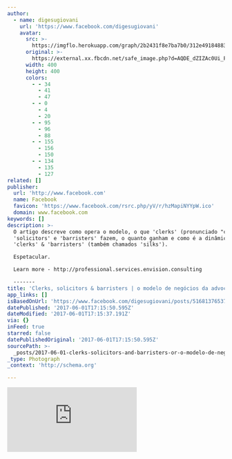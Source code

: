 ```yaml
---
author:
  - name: digesugiovani
    url: 'https://www.facebook.com/digesugiovani'
    avatar:
      src: >-
        https://imgflo.herokuapp.com/graph/2b2431f8e7ba7b0/312e491848831f9834a8df84c00d6929/noop.php?input=https%3A%2F%2Fexternal.xx.fbcdn.net%2Fsafe_image.php%3Fd%3DAQDE_dZIZAc0Ui_F%26w%3D400%26h%3D400%26url%3Dhttps%253A%252F%252Fassets.bwbx.io%252Fimages%252Fusers%252FiqjWHBFdfxIU%252FihfQrc89R6JQ%252Fv0%252F-1x-1.jpg%26cfs%3D1%26sx%3D363%26sy%3D0%26sw%3D2200%26sh%3D2200%26_nc_hash%3DAQCOA5ULMCKujE8D
      original: >-
        https://external.xx.fbcdn.net/safe_image.php?d=AQDE_dZIZAc0Ui_F&w=400&h=400&url=https%3A%2F%2Fassets.bwbx.io%2Fimages%2Fusers%2FiqjWHBFdfxIU%2FihfQrc89R6JQ%2Fv0%2F-1x-1.jpg&cfs=1&sx=363&sy=0&sw=2200&sh=2200&_nc_hash=AQCOA5ULMCKujE8D
      width: 400
      height: 400
      colors:
        - - 34
          - 41
          - 47
        - - 0
          - 4
          - 20
        - - 95
          - 96
          - 88
        - - 155
          - 156
          - 150
        - - 134
          - 135
          - 127
related: []
publisher:
  url: 'http://www.facebook.com'
  name: Facebook
  favicon: 'https://www.facebook.com/rsrc.php/yV/r/hzMapiNYYpW.ico'
  domain: www.facebook.com
keywords: []
description: >-
  O artigo descreve como opera o modelo, o que 'clerks' (pronunciado "clarks"),
  'solicitors' e 'barristers' fazem, o quanto ganham e como é a dinâmica entre
  'clerks' & 'barristers' (também chamados 'silks').

  Espetacular.

  Learn more - http://professional.services.envision.consulting

  -------
title: 'Clerks, solicitors & barristers | o modelo de negócios da advocacia Inglesa - '
app_links: []
isBasedOnUrl: 'https://www.facebook.com/digesugiovani/posts/516813765375586?pnref=story'
datePublished: '2017-06-01T17:15:50.595Z'
dateModified: '2017-06-01T17:15:37.191Z'
via: {}
inFeed: true
starred: false
datePublishedOriginal: '2017-06-01T17:15:50.595Z'
sourcePath: >-
  _posts/2017-06-01-clerks-solicitors-and-barristers-or-o-modelo-de-negocios-da-ad.md
_type: Photograph
_context: 'http://schema.org'

---
```

![O artigo descreve como opera o modelo, o que 'clerks' (pronunciado "clarks"), 'solicitors' e 'barristers' fazem, o quanto ganham e como é a dinâmica entre 'clerks' & 'barristers' (também chamados 'silks').
Espetacular.
Learn more - http://professional.services.envision.consulting
-------](https://imgflo.herokuapp.com/graph/2b2431f8e7ba7b0/312e491848831f9834a8df84c00d6929/noop.php?input=https%3A%2F%2Fexternal.xx.fbcdn.net%2Fsafe_image.php%3Fd%3DAQDE_dZIZAc0Ui_F%26w%3D400%26h%3D400%26url%3Dhttps%253A%252F%252Fassets.bwbx.io%252Fimages%252Fusers%252FiqjWHBFdfxIU%252FihfQrc89R6JQ%252Fv0%252F-1x-1.jpg%26cfs%3D1%26sx%3D363%26sy%3D0%26sw%3D2200%26sh%3D2200%26_nc_hash%3DAQCOA5ULMCKujE8D)
